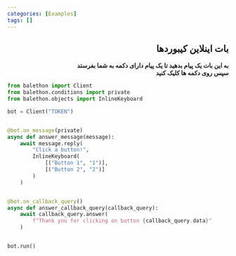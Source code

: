 ```yaml
---
categories: [Examples]
tags: []
---
```


<h2 align="right" dir="rtl">بات اینلاین کیبوردها</h2>

<p align="right" dir="rtl"><strong>به این بات یک پیام بدهید تا یک پیام دارای دکمه به شما بفرستد<br/>
سپس روی دکمه ها کلیک کنید</strong></p>

```python
from balethon import Client
from balethon.conditions import private
from balethon.objects import InlineKeyboard

bot = Client("TOKEN")


@bot.on_message(private)
async def answer_message(message):
    await message.reply(
        "Click a button!",
        InlineKeyboard(
            [("Button 1", "1")],
            [("Button 2", "2")]
        )
    )


@bot.on_callback_query()
async def answer_callback_query(callback_query):
    await callback_query.answer(
        f"Thank you for clicking on button {callback_query.data}"
    )


bot.run()
```